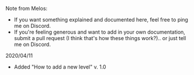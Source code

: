 Note from Melos:
- If you want something explained and documented here, feel free to ping me on Discord.
- If you're feeling generous and want to add in your own documentation, submit a pull request (I think that's how these things work?).. or just tell me on Discord.


2020/04/11

- Added "How to add a new level" v. 1.0